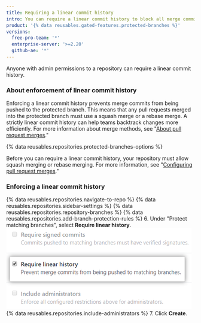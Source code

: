```yaml
---
title: Requiring a linear commit history
intro: You can require a linear commit history to block all merge commits from a protected branch.
product: '{% data reusables.gated-features.protected-branches %}'
versions:
  free-pro-team: '*'
  enterprise-server: '>=2.20'
  github-ae: '*'
---
```


Anyone with admin permissions to a repository can require a linear commit history.

### About enforcement of linear commit history

Enforcing a linear commit history prevents merge commits from being pushed to the protected branch. This means that any pull requests merged into the protected branch must use a squash merge or a rebase merge. A strictly linear commit history can help teams backtrack changes more efficiently. For more information about merge methods, see "[About pull request merges](/github/collaborating-with-issues-and-pull-requests/about-pull-request-merges)."

{% data reusables.repositories.protected-branches-options %}

Before you can require a linear commit history, your repository must allow squash merging or rebase merging. For more information, see "[Configuring pull request merges](/github/administering-a-repository/configuring-pull-request-merges)."


### Enforcing a linear commit history

{% data reusables.repositories.navigate-to-repo %}
{% data reusables.repositories.sidebar-settings %}
{% data reusables.repositories.repository-branches %}
{% data reusables.repositories.add-branch-protection-rules %}
6. Under "Protect matching branches", select **Require linear history**.
![Required linear history option](/assets/images/help/repository/required-linear-history.png)
{% data reusables.repositories.include-administrators %}
7. Click **Create**.
